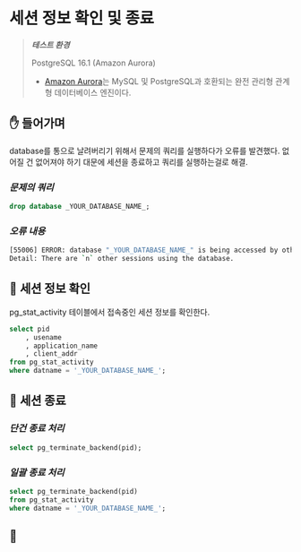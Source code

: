 # 세션 정보 확인 및 종료

> ***테스트 환경***
>
> PostgreSQL 16.1 (Amazon Aurora)
> - [Amazon Aurora](https://docs.aws.amazon.com/ko_kr/AmazonRDS/latest/AuroraUserGuide/CHAP_AuroraOverview.html)는 MySQL 및 PostgreSQL과 호환되는 완전 관리형 관계형 데이터베이스 엔진이다. 
>

## ✋ 들어가며
database를 통으로 날려버리기 위해서 문제의 쿼리를 실행하다가 오류를 발견했다.
없어질 건 없어져야 하기 대문에 세션을 종료하고 쿼리를 실행하는걸로 해결.

### ***문제의 쿼리***
```SQL
drop database _YOUR_DATABASE_NAME_;
```

### ***오류 내용***
```Bash
[55006] ERROR: database "_YOUR_DATABASE_NAME_" is being accessed by other users
Detail: There are `n` other sessions using the database.
```


## 🧹 세션 정보 확인
pg_stat_activity 테이블에서 접속중인 세션 정보를 확인한다.

```SQL
select pid
    , usename
    , application_name 
    , client_addr
from pg_stat_activity
where datname = '_YOUR_DATABASE_NAME_';
```


## 🧲 세션 종료

### ***단건 종료 처리***
```SQL
select pg_terminate_backend(pid);
```

### ***일괄 종료 처리***
```SQL
select pg_terminate_backend(pid)
from pg_stat_activity
where datname = '_YOUR_DATABASE_NAME_';
```

## 👋

<br/>

<s id="github-comment"></s>
